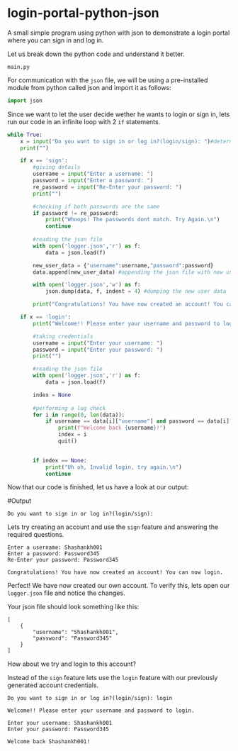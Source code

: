 # login-portal-python-json

A small simple program using python with json to demonstrate a login portal where you can sign in and log in.

Let us break down the python code and understand it better.

`main.py`

For communication with the `json` file, we will be using a pre-installed module from python called json and import it as follows:
```py
import json
```

Since we want to let the user decide wether he wants to login or sign in, lets run our code in an infinite loop with 2 `if` statements.
```py
while True:
    x = input("Do you want to sign in or log in?(login/sign): ")#determining wether to login or sign in
    print("")

    if x == 'sign':
        #giving details
        username = input("Enter a username: ")
        password = input("Enter a password: ")
        re_password = input("Re-Enter your password: ")
        print("")

        #checking if both passwords are the same
        if password != re_password:
            print("Whoops! The passwords dont match. Try Again.\n")
            continue
        
        #reading the json file
        with open('logger.json','r') as f:
            data = json.load(f)

        new_user_data = {"username":username,"password":password}
        data.append(new_user_data) #appending the json file with new user data

        with open('logger.json','w') as f:
            json.dump(data, f, indent = 4) #dumping the new user data

        print("Congratulations! You have now created an account! You can now login.\n")

    if x == 'login':
        print("Welcome!! Please enter your username and password to login.\n")

        #taking credentials
        username = input("Enter your username: ")
        password = input("Enter your password: ")
        print("")

        #reading the json file
        with open('logger.json','r') as f:
            data = json.load(f)

        index = None
        
        #performing a log check
        for i in range(0, len(data)):
            if username == data[i]["username"] and password == data[i]["password"]:
                print(f"Welcome back {username}!")
                index = i
                quit()

        
        if index == None:
            print("Uh oh, Invalid login, try again.\n")
            continue
```

Now that our code is finished, let us have a look at our output:

#Output
```
Do you want to sign in or log in?(login/sign): 
```

Lets try creating an account and use the `sign` feature and answering the required questions.
```
Enter a username: Shashankh001
Enter a password: Password345
Re-Enter your password: Password345

Congratulations! You have now created an account! You can now login.
```
Perfect! We have now created our own account. To verify this, lets open our `logger.json` file and notice the changes.

Your json file should look something like this:
```
[
    {
        "username": "Shashankh001",
        "password": "Password345"
    }
]
```

How about we try and login to this account?

Instead of the `sign` feature lets use the `login` feature with our previously generated account credentials.
```
Do you want to sign in or log in?(login/sign): login

Welcome!! Please enter your username and password to login.

Enter your username: Shashankh001
Enter your password: Password345

Welcome back Shashankh001!
```
